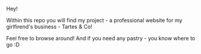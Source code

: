Hey!

Within this repo you will find my project - a professional website for my girlfirend's business - Tartes & Co! 

Feel free to browse around! And if you need any pastry - you know where to go :D